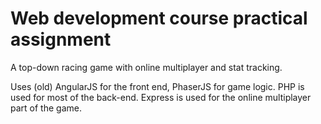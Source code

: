 # Web development course practical assignment

A top-down racing game with online multiplayer and stat tracking.

Uses (old) AngularJS for the front end, PhaserJS for game logic.
PHP is used for most of the back-end. Express is used for the online multiplayer part of the game. 
